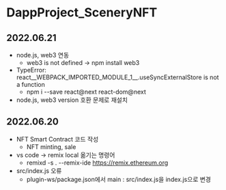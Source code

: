 # DappProject_SceneryNFT

## 2022.06.21
  * node.js, web3 연동
    - web3 is not defined -> npm install web3
  * TypeError: react__WEBPACK_IMPORTED_MODULE_1__.useSyncExternalStore is not a function
    - npm i --save react@next react-dom@next
  * node.js, web3 version 호환 문제로 재설치

## 2022.06.20
  * NFT Smart Contract 코드 작성
    - NFT minting, sale 
  * vs code -> remix local 옮기는 명령어
    - remixd -s . --remix-ide https://remix.ethereum.org
  * src/index.js 오류 
    - plugin-ws/package.json에서 main : src/index.js을 index.js으로 변경


